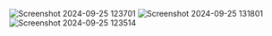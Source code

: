 
![Screenshot 2024-09-25 123701](https://github.com/user-attachments/assets/da90a1a0-e23e-458a-8daf-2fedcc6d9c69)
![Screenshot 2024-09-25 131801](https://github.com/user-attachments/assets/bc513ce0-bddb-4de6-bd61-87bee0ff8bf7)
![Screenshot 2024-09-25 123514](https://github.com/user-attachments/assets/276b747e-c140-4eba-bce7-fc4f4da850ec)

